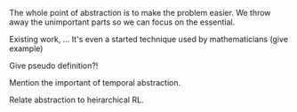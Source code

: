 The whole point of abstraction is to make the problem easier. We throw away the unimportant parts so we can focus on the essential.

Existing work, ... It's even a started technique used by mathematicians (give example)


Give pseudo definition?!

Mention the important of temporal abstraction.

Relate abstraction to heirarchical RL.

